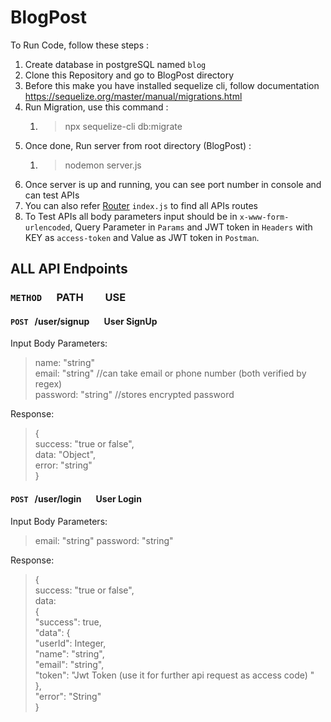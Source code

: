 # BlogPost
To Run Code, follow these steps : <br>
1. Create database in postgreSQL named `blog`
2. Clone this Repository and go to BlogPost directory
3. Before this make you have installed sequelize cli, follow documentation https://sequelize.org/master/manual/migrations.html 
4. Run Migration, use this command :
      1. >npx sequelize-cli db:migrate
5. Once done, Run server from root directory (BlogPost) :
      1. >nodemon server.js
6. Once server is up and running, you can see port number in console and can test APIs
7. You can also refer [Router](https://github.com/skp85211/BlogPost/blob/master/router) `index.js` to find all APIs routes
8. To Test APIs all body parameters input should be in `x-www-form-urlencoded`, Query Parameter in `Params` and JWT token in `Headers` with KEY as `access-token` and Value as JWT token in `Postman`.

## ALL API Endpoints
### `METHOD` &nbsp;&nbsp;&nbsp;&nbsp;    PATH            &nbsp;&nbsp;&nbsp;&nbsp;&nbsp;&nbsp;&nbsp; USE 
#### `POST` &nbsp; /user/signup  &nbsp;&nbsp;&nbsp;&nbsp;&nbsp; User SignUp
Input Body Parameters: </br>
>name: "string" <br>
email: "string" //can take email or phone number (both verified by regex) <br>
password: "string" //stores encrypted password <br>

Response: <br>
>{<br>
>success: "true or false", <br>
data: "Object", <br>
error: "string"<br>
}<br>

#### `POST` &nbsp; /user/login  &nbsp;&nbsp;&nbsp;&nbsp;&nbsp; User Login
Input Body Parameters: </br>
>email: "string"
password: "string" <br>

Response: <br>
>{<br>
>success: "true or false", <br>
data:<br>
{<br>
    "success": true,<br>
    "data": {<br>
        "userId": Integer,<br>
        "name": "string",<br>
        "email": "string",<br>
        "token": "Jwt Token (use it for further api request as access code) "<br>
    },<br>
    "error": "String"<br>
}<br>

